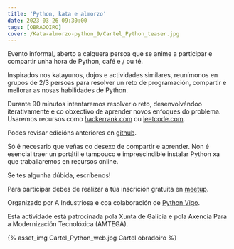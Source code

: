 ```yaml
---
title: 'Python, kata e almorzo'
date: 2023-03-26 09:30:00
tags: [OBRADOIRO]
cover: /Kata-almorzo-python_9/Cartel_Python_teaser.jpg
---
```


Evento informal, aberto a calquera persoa que se anime a participar e compartir unha hora de Python, café e / ou té.

Inspirados nos katayunos, dojos e actividades similares, reunímonos en grupos de 2/3 persoas para resolver un reto de programación, compartir e mellorar as nosas habilidades de Python.

Durante 90 minutos intentaremos resolver o reto, desenvolvéndoo iterativamente e co obxectivo de aprender novos enfoques do problema. Usaremos recursos como [hackerrank.com](https://www.hackerrank.com/) ou [leetcode.com](https://leetcode.com/).

Podes revisar edicións anteriores en [github](https://github.com/aindustriosa/python-kata-e-almorzo).

Só é necesario que veñas co desexo de compartir e aprender. Non é esencial traer un portátil e tampouco e imprescindible instalar Python xa que traballaremos en recursos online.

Se tes algunha dúbida, escríbenos!

Para participar debes de realizar a túa inscrición gratuita en [meetup](https://www.meetup.com/es-ES/aindustriosa/events/292477574/).

Organizado por A Industriosa e coa colaboración de [Python Vigo](https://www.python-vigo.es).

Esta actividade está patrocinada pola Xunta de Galicia e pola Axencia Para a Modernización Tecnolóxica (AMTEGA).


{% asset_img Cartel_Python_web.jpg Cartel obradoiro %}
